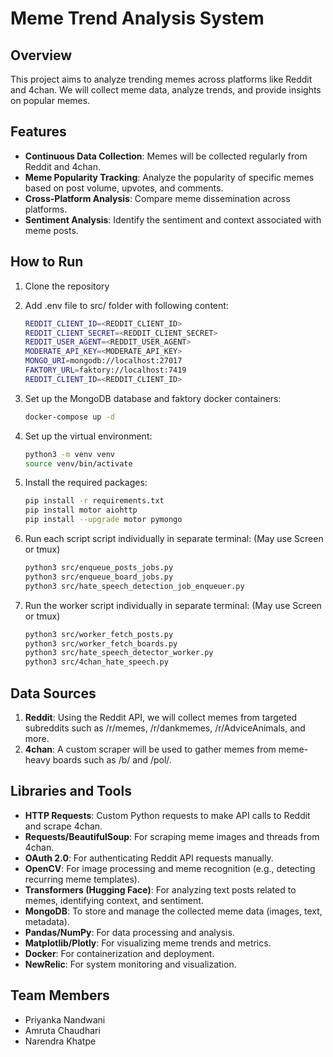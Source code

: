# Meme Trend Analysis System

## Overview

This project aims to analyze trending memes across platforms like Reddit and 4chan. We will collect meme data, analyze trends, and provide insights on popular memes.

## Features

- **Continuous Data Collection**: Memes will be collected regularly from Reddit and 4chan.
- **Meme Popularity Tracking**: Analyze the popularity of specific memes based on post volume, upvotes, and comments.
- **Cross-Platform Analysis**: Compare meme dissemination across platforms.
- **Sentiment Analysis**: Identify the sentiment and context associated with meme posts.

## How to Run

1. Clone the repository
2. Add .env file to src/ folder with following content:

   ```bash
   REDDIT_CLIENT_ID=<REDDIT_CLIENT_ID>
   REDDIT_CLIENT_SECRET=<REDDIT_CLIENT_SECRET>
   REDDIT_USER_AGENT=<REDDIT_USER_AGENT>
   MODERATE_API_KEY=<MODERATE_API_KEY>
   MONGO_URI=mongodb://localhost:27017
   FAKTORY_URL=faktory://localhost:7419
   REDDIT_CLIENT_ID=<REDDIT_CLIENT_ID>
   ```

3. Set up the MongoDB database and faktory docker containers:

   ```bash
   docker-compose up -d
   ```

4. Set up the virtual environment:

   ```bash
   python3 -m venv venv
   source venv/bin/activate
   ```

5. Install the required packages:

   ```bash
   pip install -r requirements.txt
   pip install motor aiohttp
   pip install --upgrade motor pymongo
   ```

6. Run each script script individually in separate terminal: (May use Screen or tmux)
   ```bash
   python3 src/enqueue_posts_jobs.py
   python3 src/enqueue_board_jobs.py
   python3 src/hate_speech_detection_job_enqueuer.py
   ```
7. Run the worker script individually in separate terminal: (May use Screen or tmux)
   ```bash
   python3 src/worker_fetch_posts.py
   python3 src/worker_fetch_boards.py
   python3 src/hate_speech_detector_worker.py
   python3 src/4chan_hate_speech.py
   ```

## Data Sources

1. **Reddit**: Using the Reddit API, we will collect memes from targeted subreddits such as /r/memes, /r/dankmemes, /r/AdviceAnimals, and more.
2. **4chan**: A custom scraper will be used to gather memes from meme-heavy boards such as /b/ and /pol/.

## Libraries and Tools

- **HTTP Requests**: Custom Python requests to make API calls to Reddit and scrape 4chan.
- **Requests/BeautifulSoup**: For scraping meme images and threads from 4chan.
- **OAuth 2.0**: For authenticating Reddit API requests manually.
- **OpenCV**: For image processing and meme recognition (e.g., detecting recurring meme templates).
- **Transformers (Hugging Face)**: For analyzing text posts related to memes, identifying context, and sentiment.
- **MongoDB**: To store and manage the collected meme data (images, text, metadata).
- **Pandas/NumPy**: For data processing and analysis.
- **Matplotlib/Plotly**: For visualizing meme trends and metrics.
- **Docker**: For containerization and deployment.
- **NewRelic**: For system monitoring and visualization.

## Team Members

- Priyanka Nandwani
- Amruta Chaudhari
- Narendra Khatpe

